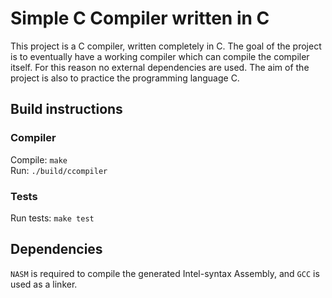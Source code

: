 # Simple C Compiler written in C
This project is a C compiler, written completely in C. The goal of the project is to 
eventually have a working compiler which can compile the compiler itself. 
For this reason no external dependencies are used. The aim of the project is also to practice the programming language C.

## Build instructions
### Compiler
Compile: `make`  
Run: `./build/ccompiler`  
### Tests
Run tests: `make test`  

## Dependencies
`NASM` is required to compile the generated Intel-syntax Assembly, and `GCC` is used as a linker.